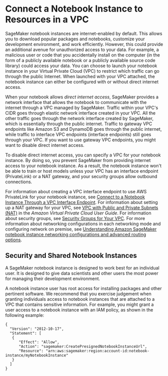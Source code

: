 # Connect a Notebook Instance to Resources in a VPC<a name="appendix-notebook-and-internet-access"></a>

SageMaker notebook instances are internet\-enabled by default\. This allows you to download popular packages and notebooks, customize your development environment, and work efficiently\. However, this could provide an additional avenue for unauthorized access to your data\. For example, a malicious user or code that you accidentally install on the computer \(in the form of a publicly available notebook or a publicly available source code library\) could access your data\. You can choose to launch your notebook instance in your Virtual Private Cloud \(VPC\) to restrict which traffic can go through the public Internet\. When launched with your VPC attached, the notebook instance can either be configured with or without direct internet access\.

When your notebook allows *direct internet access*, SageMaker provides a network interface that allows the notebook to communicate with the internet through a VPC managed by SageMaker\. Traffic within your VPC's CIDR goes through elastic network interface created in your VPC\. All the other traffic goes through the network interface created by SageMaker, which is essentially through the public internet\. Traffic to gateway VPC endpoints like Amazon S3 and DynamoDB goes through the public internet, while traffic to interface VPC endpoints \(interface endpoints\) still goes through your VPC\. If you want to use gateway VPC endpoints, you might want to disable direct internet access\. 

To disable direct internet access, you can specify a VPC for your notebook instance\. By doing so, you prevent SageMaker from providing internet access to your notebook instance\. As a result, the notebook instance won't be able to train or host models unless your VPC has an interface endpoint \(PrivateLink\) or a NAT gateway, and your security groups allow outbound connections\. 

For information about creating a VPC interface endpoint to use AWS PrivateLink for your notebook instance, see [Connect to a Notebook Instance Through a VPC Interface Endpoint](notebook-interface-endpoint.md)\. For information about setting up a NAT gateway for your VPC, see [VPC with Public and Private Subnets \(NAT\)](https://docs.aws.amazon.com/AmazonVPC/latest/UserGuide/VPC_Scenario2.html) in the *Amazon Virtual Private Cloud User Guide*\. For information about security groups, see [Security Groups for Your VPC](https://docs.aws.amazon.com/AmazonVPC/latest/UserGuide/VPC_SecurityGroups.html)\. For more information about networking configurations in each networking mode and configuring network on premise, see [Understanding Amazon SageMaker notebook instance networking configurations and advanced routing options](http://aws.amazon.com/blogs/machine-learning/understanding-amazon-sagemaker-notebook-instance-networking-configurations-and-advanced-routing-options/)\. 

## Security and Shared Notebook Instances<a name="appendix-notebook-and-single-user"></a>

A SageMaker notebook instance is designed to work best for an individual user\. It is designed to give data scientists and other users the most power for managing their development environment\.

A notebook instance user has root access for installing packages and other pertinent software\. We recommend that you exercise judgement when granting individuals access to notebook instances that are attached to a VPC that contains sensitive information\. For example, you might grant a user access to a notebook instance with an IAM policy, as shown in the following example:

```
{
  "Version": "2012-10-17",
  "Statement": [
   {
      "Effect": "Allow",
      "Action": "sagemaker:CreatePresignedNotebookInstanceUrl",
      "Resource": "arn:aws:sagemaker:region:account-id:notebook-instance/myNotebookInstance"
   }
  ]
}
```

 
